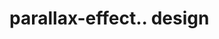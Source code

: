 # parallax-effect.. design                                                                                              

